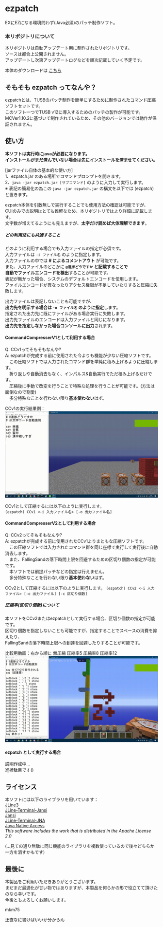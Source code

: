 # ezpatch
EXにEZになる環境問わず(Java必須)のパッチ制作ソフト。

### 本リポジトリについて
本リポジトリは自動アップデート用に制作されたリポジトリです。  
ソースは都合上公開されません。  
アップデートし次第アップデートログなどを順次記載していく予定です。  

本体のダウンロードは [こちら](ezpatch.jar?raw=true)

## そもそも ezpatch ってなんや？
ezpatchとは、TUSBのパッチ制作を簡単にするために制作されたコマンド圧縮ソフトセットです。  
このソフト一つでTUSB v12に導入するためのパッチの製作が可能です。  
MCVer1.10.2に基づいて制作されているため、その他のバージョンでは動作が保証されません。  

## 使い方

**本ソフトは実行時にjavaが必要になります。  
インストールがまだ済んでいない場合は先にインストールを済ませてください。**  
  
[jarファイル自体の基本的な使い方]  
1、ezpatch.jar のある場所でコマンドプロンプトを開きます。  
2、`java -jar ezpatch.jar [サブコマンド]` のように入力して実行します。  
※ 表記の簡易化の為この `java -jar ezpatch.jar` の構文を以下では (ezpatch) と置きます。  
  
ezpatch本体を引数無しで実行することでも使用方法の確認は可能ですが、  
CUIのみでの説明はとても難解なため、本リポジトリではより詳細に記載します。  
文字数が増えてるようにも見えますが、**太字だけ読めば大体理解できます**。

##### どの利用法にも共通すること

どのように利用する場合でも入力ファイルの指定が必須です。  
入力ファイルは `-i ファイル名` のように指定します。  
入力ファイルの中では **# によるコメントアウト** が可能です。  
また、入力ファイルのどこかに **`@進捗どうですか` と記載することで  
自動でファイルエンコードを検出**することが可能です。  
表記が無かった場合、システムのデフォルトエンコードを使用します。  
ファイルエンコードが異なったりアクセス権限が不足していたりすると圧縮に失敗します。  
  
出力ファイルは表記しないことも可能ですが、  
**出力先を明示する場合は `-o ファイル名` のように指定**します。  
指定された出力先に既にファイルがある場合実行に失敗します。  
出力先ファイルのエンコードは入力ファイルと同じになります。  
**出力先を指定しなかった場合コンソールに出力**されます。

#### CommandCompresserV1として利用する場合

Q: CCv1ってそもそもなんや?  
A: ezpatchが完成する前に使用された今よりも機能が少ない圧縮ソフトです。  
　この圧縮ソフトでは入力されたコマンド群を単純に積み上げるように圧縮します。  
　折り返しや自動消去もなく、インパルス&自動実行でただ積み上げるだけです。  
　圧縮後に手動で改変を行うことで特殊な処理を行うことが可能です。(方法は面倒なので割愛)  
　多分特殊なことを行わない限り**基本使わない**はず。
  
CCv1の実行結果例：  
![CCv1の実行結果例](pic/ccv1.gif)
  
CCv1として圧縮するには以下のように実行します。  
`(ezpatch) CCv1 <-i 入力ファイル名> [-o 出力ファイル名]`  

#### CommandCompresserV2として利用する場合

Q: CCv2ってそもそもなんや?  
A: ezpatchが完成する前に使用されたCCv1よりまともな圧縮ソフトです。  
　この圧縮ソフトでは入力されたコマンド群を同じ座標で実行して実行後に自動消去します。  
　また、FallingSandの落下時間上限を回避するための区切り個数の指定が可能です。  
　本ソフトでは前提パッチなどの指定は行えません。  
　多分特殊なことを行わない限り**基本使わない**はず。  

CCv2として圧縮するには以下のように実行します。
`(ezpatch) CCv2 <-i 入力ファイル> [-o 出力ファイル] [-c 区切り個数]`

##### 圧縮率(区切り個数)について

本ソフトをCCv2またはezpatchとして実行する場合、区切り個数の指定が可能です。  
区切り個数を指定しないことも可能ですが、指定することでスペースの消費を抑えたり、  
FallingSandの落下時間上限への到達を回避したりすることが可能です。  
  
比較用動画：右から順に 無圧縮 圧縮率5 圧縮率8 圧縮率12  
![右から順に 無圧縮 圧縮率5 圧縮率8 圧縮率12](pic/ccv2.gif)

#### ezpatch として実行する場合

説明作成中...  
進捗駄目です()

<!--

Q: ezpatchってそもそもなんや?　**(読まなくておk)**  
A: ezpatchとはTUSB専用に制作されたパッチ制作ソフトで、  
　このソフトを用いることで「競合を回避したパッチの製作」が可能になります。  
　TUSBではコマンドは機能ごとに列を分けて設置されているため、  
　同じ列に複数のパッチが導入されるとパッチが競合し、  
　製作者の意図しない動作が発生する恐れがあります。  
　本ソフトでは各パッチにIDを指定し使用するコマンド列を指定することで  
　パッチの競合を回避することが可能になります。  
  
ezpatchとして圧縮するには以下のように実行します。  
`(ezpatch) <パッチID(下記)> <-i 入力ファイル> [-o 出力ファイル] [-c 区切り個数] [-u 依存列(下記)]`  
  
...薄々気付いてるかもしれませんがかなり面倒な仕様になっています。  
おい製作者、なぜこんな直感的に使えないソフトにした(すみません  

##### パッチIDとは

パッチIDとは各々のTUSBパッチを区別するために用いられる重複不可のMCBlockIDですが、  
実際に設置されることを考慮し**「外部に影響を与えない」「外部干渉(破壊を除く)により変化しない」ブロックID**としています。  
本ソフト内ではメタデータ・データタグ(NBT)を指定するためにそれを**以下の表記で使用**します。  
  
**`ブロックID[@メタデータ[@データタグ(外括弧必須)]]`**

##### 依存列のフォーマット

**依存列は複数ある場合 `;` で区切ります**。  
  
個々の依存指定は以下のように行います。  
**`x,y,z[,前提パッチ[,上書き確認]]`**  

x,y,zには**変更を加えるコマンド列の先頭 (大抵の場合xは-1922)** が入ります。  
  
前提パッチが必要になる場合、座標の後にコンマを付けパッチID(上記)を指定します。  
指定しなかった場合何もパッチがないことを前提とします。  
**省略は可能ですが空白は不可能です**。
  
-->
## ライセンス

本ソフトには以下のライブラリを用いています：  
[JLine3](https://github.com/jline/jline3)  
[JLine-Terminal-Jansi](https://mvnrepository.com/artifact/org.jline/jline-terminal-jansi)  
[Jansi](https://fusesource.github.io/jansi/)  
[JLine-Terminal-JNA](https://mvnrepository.com/artifact/org.jline/jline-terminal-jna)  
[Java Native Access](https://github.com/java-native-access/jna)  
*This software includes the work that is distributed in the Apache License 2.0*  
  
(...見ての通り無駄に同じ機能のライブラリを複数使っているので後々どちらか一方を消すかもです)

## 最後に

本製品をご利用いただきありがとうございます。  
まだまだ最適化が甘い物ではありますが、本製品を何らかの形で役立てて頂けたのなら幸いです。  
今後ともよろしくお願いします。  
  
mkm75  
  
  
~~正直なに書けばいいか分からん~~
